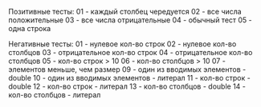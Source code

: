 Позитивные тесты:
01 - каждый столбец чередуется
02 - все числа положительные
03 - все числа отрицательные
04 - обычный тест
05 - одна строка

Негативные тесты:
01 - нулевое кол-во строк
02 - нулевое кол-во столбцов
03 - отрицательное кол-во строк
04 - отрицательное кол-во столбцов
05 - кол-во строк > 10
06 - кол-во столбцов > 10
07 - элементов меньше, чем размер
09 - один из вводимых элементов - double
10 - один из вводимых элементов - литерал
11 - кол-во строк - double
12 - кол-во строк - литерал
13 - кол-во столбцов - double
14 - кол-во столбцов - литерал
